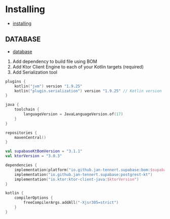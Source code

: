 # Installing

- [installing](https://supabase.com/docs/reference/kotlin/installing)

## DATABASE

- [database](https://github.com/supabase-community/supabase-kt/tree/master/Postgrest)

1. Add dependency to build file using BOM
2. Add Ktor Client Engine to each of your Kotlin targets (required)
3. Add Serialization tool

```build.gradle.kt
plugins {
    kotlin("jvm") version "1.9.25"
    kotlin("plugin.serialization") version "1.9.25" // Kotlin version
}

java {
    toolchain {
        languageVersion = JavaLanguageVersion.of(17)
    }
}

repositories {
    mavenCentral()
}

val supabaseKtBomVersion = "3.1.1"
val ktorVersion = "3.0.3"

dependencies {
    implementation(platform("io.github.jan-tennert.supabase:bom:$supabaseKtBomVersion"))
    implementation("io.github.jan-tennert.supabase:postgrest-kt")
    implementation("io.ktor:ktor-client-java:$ktorVersion")
}

kotlin {
    compilerOptions {
        freeCompilerArgs.addAll("-Xjsr305=strict")
    }
}
```
